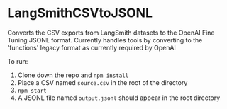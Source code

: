 # LangSmithCSVtoJSONL

Converts the CSV exports from LangSmith datasets to the OpenAI Fine Tuning JSONL format.
Currently handles tools by converting to the 'functions' legacy format as currently required by OpenAI

To run:
1. Clone down the repo and `npm install`
2. Place a CSV named `source.csv` in the root of the directory
3. `npm start`
4. A JSONL file named `output.jsonl` should appear in the root directory
